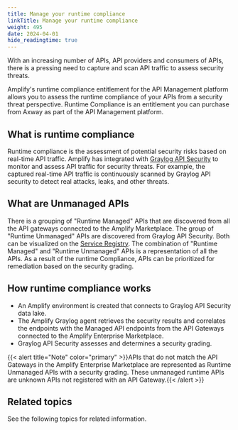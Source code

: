 ```yaml
---
title: Manage your runtime compliance
linkTitle: Manage your runtime compliance
weight: 495
date: 2024-04-01
hide_readingtime: true
---
```


With an increasing number of APIs, API providers and consumers of APIs, there is a pressing need to capture and scan API traffic to assess security threats.

Amplify's runtime compliance entitlement for the API Management platform allows you to assess the runtime compliance of your APIs from a security threat perspective. Runtime Compliance is an entitlement you can purchase from Axway as part of the API Management platform.

## What is runtime compliance

Runtime compliance is the assessment of potential security risks based on real-time API traffic. Amplify has integrated with [Graylog API Security](https://graylog.org/products/api-security/) to monitor and assess API traffic for security threats. For example, the captured real-time API traffic is continuously scanned by Graylog API security to detect real attacks, leaks, and other threats.

## What are Unmanaged APIs

There is a grouping of "Runtime Managed" APIs that are discovered from all the API gateways connected to the Amplify Marketplace.  The group of "Runtime Unmanaged" APIs are discovered from Graylog API Security.  Both can be visualized on the [Service Registry](/docs/manage_service_registry/service_management). The combination of "Runtime Managed" and "Runtime Unmanaged" APIs is a representation of all the APIs. As a result of the runtime Compliance, APIs can be prioritized for remediation based on the security grading.

## How runtime compliance works

* An Amplify environment is created that connects to Graylog API Security data lake.  
* The Amplify Graylog agent retrieves the security results and correlates the endpoints with the Managed API endpoints from the API Gateways connected to the Amplify Enterprise Marketplace.
* Graylog API Security assesses and determines a security grading.  

{{< alert title="Note" color="primary" >}}APIs that do not match the API Gateways in the Amplify Enterprise Marketplace are represented as Runtime Unmanaged APIs with a security grading. These unmanaged runtime APIs are unknown APIs not registered with an API Gateway.{{< /alert >}}

## Related topics

See the following topics for related information.
